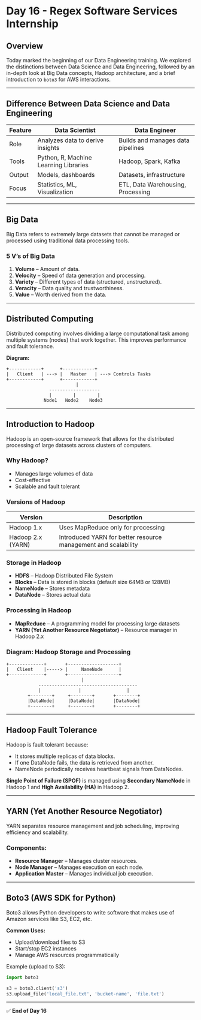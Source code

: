 
# **Day 16 - Regex Software Services Internship**

## **Overview**

Today marked the beginning of our Data Engineering training. We explored the distinctions between Data Science and Data Engineering, followed by an in-depth look at Big Data concepts, Hadoop architecture, and a brief introduction to `boto3` for AWS interactions.

---

## **Difference Between Data Science and Data Engineering**

| Feature | Data Scientist | Data Engineer |
|--------|----------------|---------------|
| Role | Analyzes data to derive insights | Builds and manages data pipelines |
| Tools | Python, R, Machine Learning Libraries | Hadoop, Spark, Kafka |
| Output | Models, dashboards | Datasets, infrastructure |
| Focus | Statistics, ML, Visualization | ETL, Data Warehousing, Processing |

---

## **Big Data**

Big Data refers to extremely large datasets that cannot be managed or processed using traditional data processing tools.

### **5 V’s of Big Data**

1. **Volume** – Amount of data.
2. **Velocity** – Speed of data generation and processing.
3. **Variety** – Different types of data (structured, unstructured).
4. **Veracity** – Data quality and trustworthiness.
5. **Value** – Worth derived from the data.

---

## **Distributed Computing**

Distributed computing involves dividing a large computational task among multiple systems (nodes) that work together. This improves performance and fault tolerance.

**Diagram:**
```
+------------+      +------------+
|   Client   | ---> |   Master   | ---> Controls Tasks
+------------+      +------------+
                          |
                -------------------
                |        |        |
              Node1   Node2    Node3
```

---

## **Introduction to Hadoop**

Hadoop is an open-source framework that allows for the distributed processing of large datasets across clusters of computers.

### **Why Hadoop?**

- Manages large volumes of data
- Cost-effective
- Scalable and fault tolerant

### **Versions of Hadoop**

| Version | Description |
|---------|-------------|
| Hadoop 1.x | Uses MapReduce only for processing |
| Hadoop 2.x (YARN) | Introduced YARN for better resource management and scalability |

### **Storage in Hadoop**

- **HDFS** – Hadoop Distributed File System
- **Blocks** – Data is stored in blocks (default size 64MB or 128MB)
- **NameNode** – Stores metadata
- **DataNode** – Stores actual data

### **Processing in Hadoop**

- **MapReduce** – A programming model for processing large datasets
- **YARN (Yet Another Resource Negotiator)** – Resource manager in Hadoop 2.x

### **Diagram: Hadoop Storage and Processing**

```
+-------------+       +-------------------+
|   Client    |-----> |     NameNode      |
+-------------+       +-------------------+
                            |
            -------------------------------------
            |              |                 |
        +--------+     +--------+       +--------+
        |DataNode|     |DataNode|       |DataNode|
        +--------+     +--------+       +--------+
```

---

## **Hadoop Fault Tolerance**

Hadoop is fault tolerant because:

- It stores multiple replicas of data blocks.
- If one DataNode fails, the data is retrieved from another.
- NameNode periodically receives heartbeat signals from DataNodes.

**Single Point of Failure (SPOF)** is managed using **Secondary NameNode** in Hadoop 1 and **High Availability (HA)** in Hadoop 2.

---

## **YARN (Yet Another Resource Negotiator)**

YARN separates resource management and job scheduling, improving efficiency and scalability.

### **Components**:

- **Resource Manager** – Manages cluster resources.
- **Node Manager** – Manages execution on each node.
- **Application Master** – Manages individual job execution.

---

## **Boto3 (AWS SDK for Python)**

Boto3 allows Python developers to write software that makes use of Amazon services like S3, EC2, etc.

**Common Uses:**
- Upload/download files to S3
- Start/stop EC2 instances
- Manage AWS resources programmatically

Example (upload to S3):
```python
import boto3

s3 = boto3.client('s3')
s3.upload_file('local_file.txt', 'bucket-name', 'file.txt')
```

---

✅ **End of Day 16**
